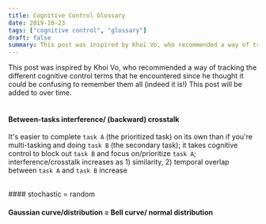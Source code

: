 ```yaml
---
title: Cognitive Control Glossary
date: 2019-10-23
tags: ["cognitive control", "glossary"]
draft: false
summary: This post was inspired by Khoi Vo, who recommended a way of tracking the different cognitive control terms that he encountered since he thought it could be confusing to remember them all (indeed it is!) This post will be added to over time.
---
```

This post was inspired by Khoi Vo, who recommended a way of tracking the different cognitive control terms that he encountered since he thought it could be confusing to remember them all (indeed it is!) This post will be added to over time.
<br><br>
#### Between-tasks interference/ (backward) crosstalk
It's easier to complete `task A` (the prioritized task) on its own than if you're multi-tasking and doing `task B` (the secondary task); it takes cognitive control to block out `task B` and focus on/prioritize `task A`; interference/crosstalk increases as 1) similarity, 2) temporal overlap between `task A` and `task B` increase

<br>
#### stochastic = random

<br>

#### Gaussian curve/distribution = Bell curve/ normal distribution
